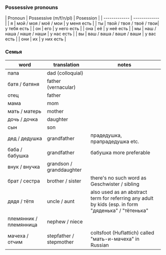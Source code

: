 ### Possessive pronouns

| Pronoun | Possessive (m/f/n/pl) | Posession |
| ------------- | ------------- |
| я | мой / моя / моё / мои | у меня есть |
| ты | твой / твоя / твоё / твои| у тебя есть |
| он | его | у него есть |
| она | её | у неё есть |
| мы | наш / наша / наше / наши | у нас есть |
| вы | ваш / ваша / ваше / ваши | у вас есть |
| они | их | у них есть |

### Семья 

| word | translation | notes |
| ------------- | ------------- |  ------------- |
| папа | dad (colloquial) |
| батя / батяня | father (vernacular) |
| отец | father |
| мама | mom |
| мать / матерь | mother |
| дочь / дочка | daughter |
| сын | son |
| дед / дедушка | grandfather | прадедушка, прапрадедушка etc. |
| баба / бабушка | grandfather | бабушка more preferable |
| внук / внучка | grandson / granddaughter |
| брат / сестра | brother / sister | there's no such word as Geschwister / sibling |
| дядя / тётя | uncle / aunt | also used as an abstract term for referring any adult by kids (esp. in form "дяденька" / "тётенька" | 
| племянник / племянница| nephew / niece |
| мачеха / отчим | stepfather / stepmother | coltsfoot (Huflattich) called "мать-и-мачеха" in Russian |
